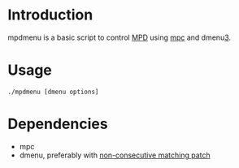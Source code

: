 # Introduction

mpdmenu is a basic script to control [MPD][1] using [mpc][2] and dmenu[3].

# Usage

    ./mpdmenu [dmenu options]

# Dependencies

- mpc
- dmenu, preferably with [non-consecutive matching patch][4]


[1]: https://www.musicpd.org
[2]: https://musicpd.org/clients/mpc/
[3]: https://tools.suckless.org/dmenu/
[4]: https://tools.suckless.org/dmenu/patches/fuzzymatch
